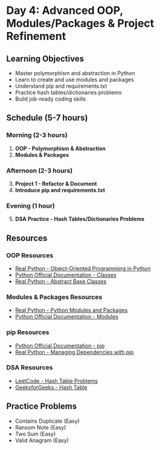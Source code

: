 # Day 4: Advanced OOP, Modules/Packages & Project Refinement

## Learning Objectives
- Master polymorphism and abstraction in Python
- Learn to create and use modules and packages
- Understand pip and requirements.txt
- Practice hash tables/dictionaries problems
- Build job-ready coding skills

## Schedule (5-7 hours)

### Morning (2-3 hours)
1. **OOP - Polymorphism & Abstraction**
2. **Modules & Packages**

### Afternoon (2-3 hours)
3. **Project 1 - Refactor & Document**
4. **Introduce pip and requirements.txt**

### Evening (1 hour)
5. **DSA Practice - Hash Tables/Dictionaries Problems**

## Resources

### OOP Resources
- [Real Python - Object-Oriented Programming in Python](https://realpython.com/python3-object-oriented-programming/)
- [Python Official Documentation - Classes](https://docs.python.org/3/tutorial/classes.html)
- [Real Python - Abstract Base Classes](https://realpython.com/python-interface/)

### Modules & Packages Resources
- [Real Python - Python Modules and Packages](https://realpython.com/python-modules-packages/)
- [Python Official Documentation - Modules](https://docs.python.org/3/tutorial/modules.html)

### pip Resources
- [Python Official Documentation - pip](https://pip.pypa.io/en/stable/)
- [Real Python - Managing Dependencies with pip](https://realpython.com/what-is-pip/)

### DSA Resources
- [LeetCode - Hash Table Problems](https://leetcode.com/tag/hash-table/)
- [GeeksforGeeks - Hash Table](https://www.geeksforgeeks.org/hashing-data-structure/)

## Practice Problems
- Contains Duplicate (Easy)
- Ransom Note (Easy)
- Two Sum (Easy)
- Valid Anagram (Easy)
